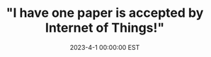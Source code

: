 ---
title: <i class="fas fa-rss"></i>"I have one paper is accepted by Internet of Things!"
date: 2023-4-1 00:00:00 EST
---